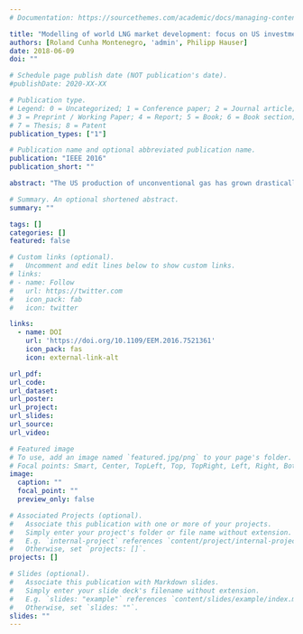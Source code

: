 ```yaml
---
# Documentation: https://sourcethemes.com/academic/docs/managing-content/

title: "Modelling of world LNG market development: focus on US investments and supplies"
authors: [Roland Cunha Montenegro, 'admin', Philipp Hauser]
date: 2018-06-09
doi: ""

# Schedule page publish date (NOT publication's date).
#publishDate: 2020-XX-XX

# Publication type.
# Legend: 0 = Uncategorized; 1 = Conference paper; 2 = Journal article;
# 3 = Preprint / Working Paper; 4 = Report; 5 = Book; 6 = Book section;
# 7 = Thesis; 8 = Patent
publication_types: ["1"]

# Publication name and optional abbreviated publication name.
publication: "IEEE 2016"
publication_short: ""

abstract: "The US production of unconventional gas has grown drastically in recent years and is proved to be a case of success. In former years the US imported natural gas in order to meet their high demand and, therefore, invested in LNG import terminals. Since then, production of shale gas is considered to have a potential to change the world natural gas market, as both scientific community and policy makers started to discuss a transition of the US from a net importer to a net exporter country by the year 2020. This change requires new natural gas infrastructure, as regasification capacity which was already built will not be utilized and new liquefaction investments are expected instead. This paper estimates the perspective of US natural gas infrastructure using the MCP approach, and indicates that, rather than Europe or China, the young markets in Asia, supplied mostly by LNG, will be the targets of the US exports."

# Summary. An optional shortened abstract.
summary: ""

tags: []
categories: []
featured: false

# Custom links (optional).
#   Uncomment and edit lines below to show custom links.
# links:
# - name: Follow
#   url: https://twitter.com
#   icon_pack: fab
#   icon: twitter

links:
  - name: DOI
    url: 'https://doi.org/10.1109/EEM.2016.7521361'
    icon_pack: fas
    icon: external-link-alt

url_pdf: 
url_code: 
url_dataset:
url_poster:
url_project:
url_slides:
url_source:
url_video:

# Featured image
# To use, add an image named `featured.jpg/png` to your page's folder. 
# Focal points: Smart, Center, TopLeft, Top, TopRight, Left, Right, BottomLeft, Bottom, BottomRight.
image:
  caption: ""
  focal_point: ""
  preview_only: false

# Associated Projects (optional).
#   Associate this publication with one or more of your projects.
#   Simply enter your project's folder or file name without extension.
#   E.g. `internal-project` references `content/project/internal-project/index.md`.
#   Otherwise, set `projects: []`.
projects: []

# Slides (optional).
#   Associate this publication with Markdown slides.
#   Simply enter your slide deck's filename without extension.
#   E.g. `slides: "example"` references `content/slides/example/index.md`.
#   Otherwise, set `slides: ""`.
slides: ""
---
```

